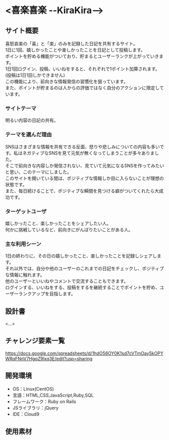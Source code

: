 # <喜楽喜楽 --KiraKira-->

## サイト概要
喜怒哀楽の「喜」と「楽」のみを記録した日記を共有するサイト。  
1日に1回、嬉しかったことや楽しかったことを日記として投稿します。  
ポイントを貯める機能がついており、貯まるとユーザーランクが上がっていきます。  
1日1回ログイン、投稿、いいねをすると、それぞれで1ポイント加算されます。(投稿は1日1回しかできません)  
この機能により、前向きな情報発信の習慣化を狙っています。  
また、ポイントが貯まるのは人からの評価ではなく自分のアクションに限定しています。

### サイトテーマ
明るい内容の日記の共有。

### テーマを選んだ理由
SNSはさまざまな情報を共有できる反面、怒りや悲しみについての内容も多いです。私はネガティブなSNSを見て元気が無くなってしまうことが多々ありました。  
そこで前向きな内容しか発信されない、見ていて元気になるSNSを作ってみたいと思い、このテーマにしました。  
このサイトを開いている間は、ポジティブな情報しか目に入らないことが理想の状態です。  
また、毎日続けることで、ポジティブな瞬間を見つける癖がついてくれたら大成功です。

### ターゲットユーザ
嬉しかったこと、楽しかったことをシェアしたい人。  
何かに挑戦しているなど、前向きにがんばりたいことがある人。

### 主な利用シーン
1日の終わりに、その日の嬉しかったこと、楽しかったことを記録しシェアします。  
それ以外では、自分や他のユーザーのこれまでの日記をチェックし、ポジティブな情報に触れます。  
他のユーザーといいねやコメントで交流することもできます。  
ログインする、いいねをする、投稿をするを継続することでポイントを貯め、ユーザーランクアップを目指します。

## 設計書
<...>

## チャレンジ要素一覧
<https://docs.google.com/spreadsheets/d/1hdO56OY0K1sd7cVTmOay5kOPYWRqFNnV7HgqZ9lxq3E/edit?usp=sharing>

## 開発環境
- OS：Linux(CentOS)
- 言語：HTML,CSS,JavaScript,Ruby,SQL
- フレームワーク：Ruby on Rails
- JSライブラリ：jQuery
- IDE：Cloud9

## 使用素材
